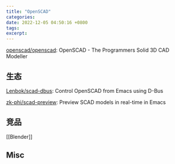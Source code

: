 ```yaml
---
title: "OpenSCAD"
categories:
date: 2022-12-05 04:50:16 +0800
tags:
excerpt:
---
```


[openscad/openscad](https://github.com/openscad/openscad): OpenSCAD - The Programmers Solid 3D CAD Modeller


## 生态

[Lenbok/scad-dbus](https://github.com/Lenbok/scad-dbus): Control OpenSCAD from Emacs using D-Bus

[zk-phi/scad-preview](https://github.com/zk-phi/scad-preview): Preview SCAD models in real-time in Emacs

## 竞品

[[Blender]]

## Misc



